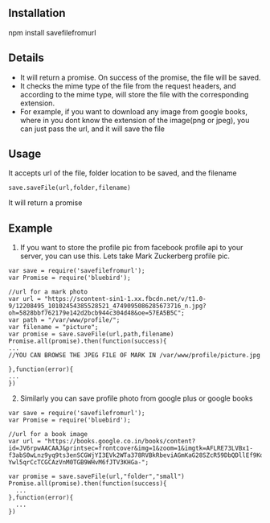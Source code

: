 ## Installation
npm install savefilefromurl

## Details
* It will return a promise. On success of the promise, the file will be saved.
* It checks the mime type of the file from the request headers, and according to the mime type, will store the file with the corresponding extension. 
* For example, if you want to download any image from google books, where in you dont know the extension of the image(png or jpeg), you can just pass the url, and it will save the file


## Usage

It accepts url of the file, folder location to be saved, and the filename
```
save.saveFile(url,folder,filename)
```
It will return a promise

## Example

1. If you want to store the profile pic from facebook profile api to your server, you can use this. Lets take Mark Zuckerberg profile pic. 
  
  ```
var save = require('savefilefromurl');
var Promise = require('bluebird');

//url for a mark photo
var url = "https://scontent-sin1-1.xx.fbcdn.net/v/t1.0-9/12208495_10102454385528521_4749095086285673716_n.jpg?oh=5828bbf762179e142d2bcb944c304d48&oe=57EA5B5C";
var path = "/var/www/profile/";
var filename = "picture";
var promise = save.saveFile(url,path,filename)
Promise.all(promise).then(function(success){
  ...
  //YOU CAN BROWSE THE JPEG FILE OF MARK IN /var/www/profile/picture.jpg
  
},function(error){
  ...
})
```  
2. Similarly you can save profile photo from google plus or google books

```
var save = require('savefilefromurl');
var Promise = require('bluebird');

//url for a book image
var url = "https://books.google.co.in/books/content?id=JV6rpwAACAAJ&printsec=frontcover&img=1&zoom=1&imgtk=AFLRE73LVBx1-f3abS0wLnz9yq9ts3enSCGWjYI3EVk2WTa378RVBkRbeviAGmKaG28SZcR59DbQDllEf9Kd00OoE3IlvxNreqMgNK-Ywl5qrCcTCGCAzVnM0TGB9WHvM6fJTV3KHGa-";

var promise = save.saveFile(url,"folder","small")
Promise.all(promise).then(function(success){
  ...
},function(error){
  ...
})
```

